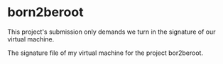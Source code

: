 # born2beroot
This project's submission only demands we turn in the signature of our virtual machine.

The signature file of my virtual machine for the project bor2beroot.
